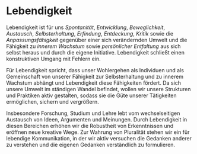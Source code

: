 # Lebendigkeit
Lebendigkeit ist für uns *Spontanität*, *Entwicklung*, *Beweglichkeit*, *Austausch*, *Selbsterhaltung*, *Erfindung*, *Entdeckung*, *Kritik* sowie die
*Anpassungsfähigkeit* gegenüber einer sich verändernden Umwelt und die Fähigkeit zu *innerem Wachstum* sowie *persönlicher Entfaltung* aus sich selbst heraus und durch die eigene Initiative.
Lebendigkeit schließt einen konstruktiven Umgang mit Fehlern ein.

Für Lebendigkeit spricht, dass unser Wohlergehen als Individuen und als Gemeinschaft von unserer Fähigkeit zur Selbsterhaltung und zu innerem Wachstum abhängt und Lebendigkeit diese Fähigkeiten fördert.
Da sich unsere Umwelt im ständigen Wandel befindet, wollen wir unsere Strukturen und Praktiken aktiv gestalten, sodass sie die Güte unserer Tätigkeiten ermöglichen, sichern und vergrößern.

Insbesondere Forschung, Studium und Lehre lebt vom wechselseitigen Austausch von Ideen, Argumenten und Meinungen.
Durch Lebendigkeit in diesen Bereichen erhöhen wir die Robustheit von Erkenntnissen und eröffnen neue kreative Wege.
Zur Wahrung von Pluralität stehen wir ein für lebendige Kommunikation, in der wir aktiv versuchen die Gedanken anderer zu verstehen und die eigenen Gedanken verständlich zu formulieren.
